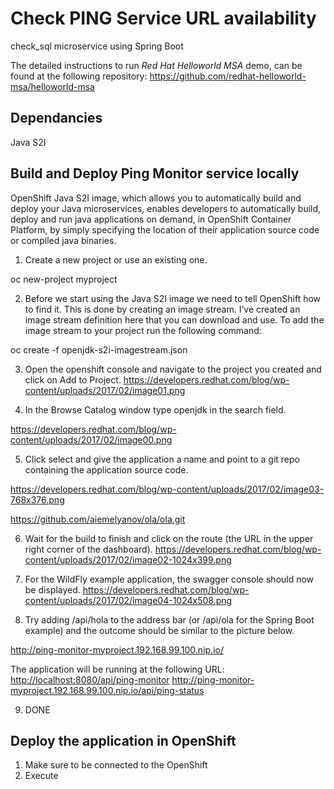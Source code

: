 # Check PING Service URL availability
check_sql microservice using Spring Boot 

The detailed instructions to run *Red Hat Helloworld MSA* demo, can be found at the following repository: <https://github.com/redhat-helloworld-msa/helloworld-msa>


Dependancies
----------------------------
Java S2I

Build and Deploy Ping Monitor service locally
----------------------------
OpenShift Java S2I image, which allows you to automatically build and deploy your Java microservices, enables developers to automatically build, deploy and run java applications on demand, in OpenShift Container Platform, by simply specifying the location of their application source code or compiled java binaries. 

1. Create a new project or use an existing one.

oc new-project myproject
 

2. Before we start using the Java S2I image we need to tell OpenShift how to find it. This is done by creating an image stream. I’ve created an image stream definition here that you can download and use. To add the image stream to your project run the following command:

oc create -f openjdk-s2i-imagestream.json

3. Open the openshift console and navigate to the project you created and click on Add to Project.
https://developers.redhat.com/blog/wp-content/uploads/2017/02/image01.png

4. In the Browse Catalog window type openjdk in the search field.

https://developers.redhat.com/blog/wp-content/uploads/2017/02/image00.png



5. Click select and give the application a name and point to a git repo containing the application source code.


https://developers.redhat.com/blog/wp-content/uploads/2017/02/image03-768x376.png

https://github.com/aiemelyanov/ola/ola.git


6. Wait for the build to finish and click on the route (the URL in the upper right corner of the dashboard).
https://developers.redhat.com/blog/wp-content/uploads/2017/02/image02-1024x399.png

7. For the WildFly example application, the swagger console should now be displayed.
https://developers.redhat.com/blog/wp-content/uploads/2017/02/image04-1024x508.png

8. Try adding /api/hola to the address bar (or /api/ola for the Spring Boot example) and the outcome should be similar to the picture below.

http://ping-monitor-myproject.192.168.99.100.nip.io/

The application will be running at the following URL: <http://localhost:8080/api/ping-monitor>
http://ping-monitor-myproject.192.168.99.100.nip.io/api/ping-status


9. DONE



Deploy the application in OpenShift
-----------------------------------

1. Make sure to be connected to the OpenShift
2. Execute
 

